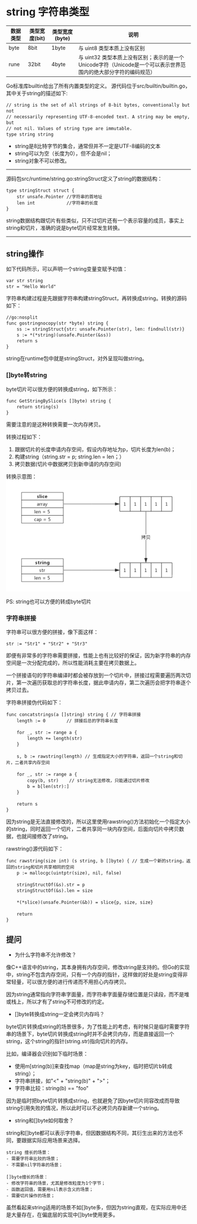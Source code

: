 # string 字符串类型

| 数据类型 | 类型宽度(bit) | 类型宽度(byte) | 说明 |
| --- | --- | --- | --- |
| byte | 8bit | 1byte | 与 uint8 类型本质上没有区别 |
| rune | 32bit | 4byte | 与 uint32 类型本质上没有区别；表示的是一个 Unicode字符（Unicode是一个可以表示世界范围内的绝大部分字符的编码规范） |

Go标准库builtin给出了所有内置类型的定义。 源代码位于src/builtin/builtin.go，其中关于string的描述如下:
``` 
// string is the set of all strings of 8-bit bytes, conventionally but not
// necessarily representing UTF-8-encoded text. A string may be empty, but
// not nil. Values of string type are immutable.
type string string
```
- string是8比特字节的集合，通常但并不一定是UTF-8编码的文本
- string可以为空（长度为0），但不会是nil；
- string对象不可以修改。

--------------------

源码包src/runtime/string.go:stringStruct定义了string的数据结构：
```gotemplate
type stringStruct struct {
    str unsafe.Pointer //字符串的首地址
    len int            //字符串的长度
}
```
string数据结构跟切片有些类似，只不过切片还有一个表示容量的成员，事实上string和切片，准确的说是byte切片经常发生转换。

--------------------

## string操作

如下代码所示，可以声明一个string变量变赋予初值：
```gotemplate
var str string
str = "Hello World"
```

字符串构建过程是先跟据字符串构建stringStruct，再转换成string。转换的源码如下：
``` 
//go:nosplit
func gostringnocopy(str *byte) string {
	ss := stringStruct{str: unsafe.Pointer(str), len: findnull(str)}
	s := *(*string)(unsafe.Pointer(&ss))
	return s
}
```
string在runtime包中就是stringStruct，对外呈现叫做string。

### []byte转string

byte切片可以很方便的转换成string，如下所示：
```gotemplate
func GetStringBySlice(s []byte) string {
    return string(s)
}
```
需要注意的是这种转换需要一次内存拷贝。

转换过程如下：
1. 跟据切片的长度申请内存空间，假设内存地址为p，切片长度为len(b)；
2. 构建string（string.str = p; string.len = len；）
3. 拷贝数据(切片中数据拷贝到新申请的内存空间)

转换示意图：
![byte转string内存示意图](img/byte转string内存示意图.png)

PS: string也可以方便的转成byte切片

### 字符串拼接

字符串可以很方便的拼接，像下面这样：
```gotemplate
str := "Str1" + "Str2" + "Str3"
```
即便有非常多的字符串需要拼接，性能上也有比较好的保证，因为新字符串的内存空间是一次分配完成的，所以性能消耗主要在拷贝数据上。

一个拼接语句的字符串编译时都会被存放到一个切片中，拼接过程需要遍历两次切片，第一次遍历获取总的字符串长度，据此申请内存，第二次遍历会把字符串逐个拷贝过去。

字符串拼接伪代码如下：
```gotemplate
func concatstrings(a []string) string { // 字符串拼接
    length := 0        // 拼接后总的字符串长度

    for _, str := range a {
        length += length(str)
    }

    s, b := rawstring(length) // 生成指定大小的字符串，返回一个string和切片，二者共享内存空间

    for _, str := range a {
        copy(b, str)    // string无法修改，只能通过切片修改
        b = b[len(str):]
    }

    return s
}
```
因为string是无法直接修改的，所以这里使用rawstring()方法初始化一个指定大小的string，同时返回一个切片，二者共享同一块内存空间，后面向切片中拷贝数据，也就间接修改了string。

rawstring()源代码如下：
``` 
func rawstring(size int) (s string, b []byte) { // 生成一个新的string，返回的string和切片共享相同的空间
    p := mallocgc(uintptr(size), nil, false)

    stringStructOf(&s).str = p
    stringStructOf(&s).len = size

    *(*slice)(unsafe.Pointer(&b)) = slice{p, size, size}

    return
}
```


## 提问

- 为什么字符串不允许修改？

像C++语言中的string，其本身拥有内存空间，修改string是支持的。但Go的实现中，string不包含内存空间，只有一个内存的指针，这样做的好处是string变得非常轻量，可以很方便的进行传递而不用担心内存拷贝。

因为string通常指向字符串字面量，而字符串字面量存储位置是只读段，而不是堆或栈上，所以才有了string不可修改的约定。

- []byte转换成string一定会拷贝内存吗？

byte切片转换成string的场景很多，为了性能上的考虑，有时候只是临时需要字符串的场景下，byte切片转换成string时并不会拷贝内存，而是直接返回一个string，这个string的指针(string.str)指向切片的内存。

比如，编译器会识别如下临时场景：

- 使用m[string(b)]来查找map（map是string为key，临时把切片b转成string）；
- 字符串拼接，如"<" + "string(b)" + ">"；
- 字符串比较：string(b) == "foo"

因为是临时把byte切片转换成string，也就避免了因byte切片同容改成而导致string引用失败的情况，所以此时可以不必拷贝内存新建一个string。

- string和[]byte如何取舍？

string和[]byte都可以表示字符串，但因数据结构不同，其衍生出来的方法也不同，要跟据实际应用场景来选择。
``` 
string 擅长的场景：
- 需要字符串比较的场景；
- 不需要nil字符串的场景；

[]byte擅长的场景：
- 修改字符串的场景，尤其是修改粒度为1个字节；
- 函数返回值，需要用nil表示含义的场景；
- 需要切片操作的场景；
```
虽然看起来string适用的场景不如[]byte多，但因为string直观，在实际应用中还是大量存在，在偏底层的实现中[]byte使用更多。


